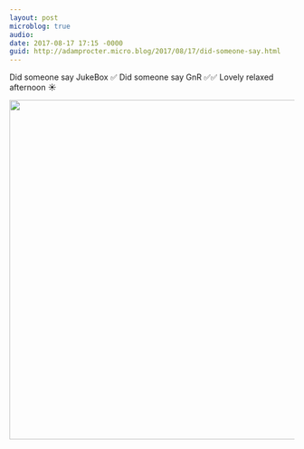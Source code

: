 ```yaml
---
layout: post
microblog: true
audio: 
date: 2017-08-17 17:15 -0000
guid: http://adamprocter.micro.blog/2017/08/17/did-someone-say.html
---
```

Did someone say JukeBox ✅ 
Did someone say GnR ✅✅ Lovely relaxed afternoon ☀️

<img src="http://discursive.adamprocter.co.uk/uploads/2017/50119b045a.jpg" width="600" height="600" />
